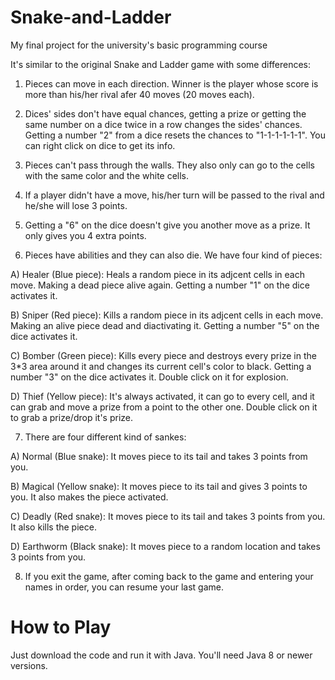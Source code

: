 # Snake-and-Ladder

My final project for the university's basic programming course


It's similar to the original Snake and Ladder game with some differences:


1. Pieces can move in each direction. Winner is the player whose score is more than his/her rival afer 40 moves (20 moves each).


2. Dices' sides don't have equal chances, getting a prize or getting the same number on a dice twice in a row changes the sides' chances. Getting a number "2" from a dice resets the chances to "1-1-1-1-1-1". You can right click on dice to get its info.


3. Pieces can't pass through the walls. They also only can go to the cells with the same color and the white cells.


4. If a player didn't have a move, his/her turn will be passed to the rival and he/she will lose 3 points.


5. Getting a "6" on the dice doesn't give you another move as a prize. It only gives you 4 extra points.


6. Pieces have abilities and they can also die. We have four kind of pieces:

A) Healer (Blue piece): Heals a random piece in its adjcent cells in each move. Making a dead piece alive again. Getting a number "1" on the dice activates it.

B) Sniper (Red piece): Kills a random piece in its adjcent cells in each move. Making an alive piece dead and diactivating it. Getting a number "5" on the dice activates it.

C) Bomber (Green piece): Kills every piece and destroys every prize in the 3*3 area around it and changes its current cell's color to black. Getting a number "3" on the dice activates it. Double click on it for explosion. 

D) Thief (Yellow piece): It's always activated, it can go to every cell, and it can grab and move a prize from a point to the other one. Double click on it to grab a prize/drop it's prize.


7. There are four different kind of sankes:

A) Normal (Blue snake): It moves piece to its tail and takes 3 points from you.

B) Magical (Yellow snake): It moves piece to its tail and gives 3 points to you. It also makes the piece activated.

C) Deadly (Red snake): It moves piece to its tail and takes 3 points from you. It also kills the piece.

D) Earthworm (Black snake): It moves piece to a random location and takes 3 points from you.


8. If you exit the game, after coming back to the game and entering your names in order, you can resume your last game.

# How to Play

Just download the code and run it with Java. You'll need Java 8 or newer versions.
